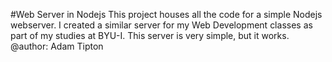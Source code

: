 #Web Server in Nodejs
This project houses all the code for a simple Nodejs webserver. I created a similar server for my Web Development classes as part of my studies at BYU-I. This server is very simple, but it works. 
@author: Adam Tipton
